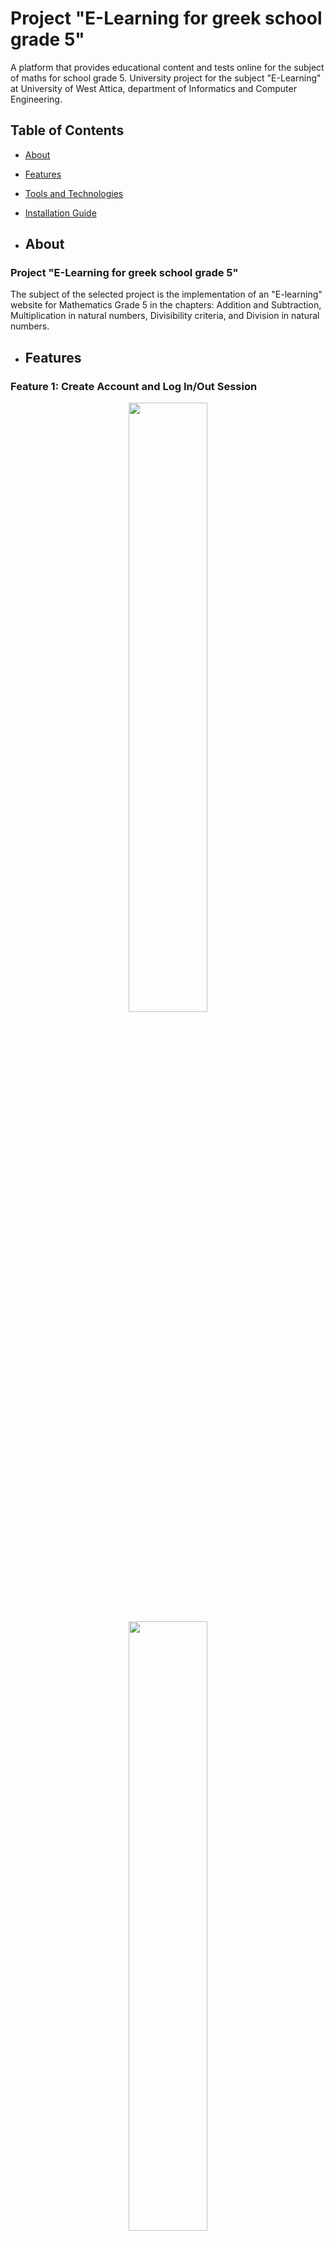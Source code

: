 # Project "E-Learning for greek school grade 5"
A platform that provides educational content and tests online for the subject of maths for school grade 5. University project for the subject "E-Learning" at University of West Attica, department of Informatics and Computer Engineering.

## Table of Contents
- [About](#about)
- [Features](#features)
- [Tools and Technologies](#tools-and-technologies)
- [Installation Guide](#installation-guide)

- ## About

### Project "E-Learning for greek school grade 5"

The subject of the selected project is the implementation of an "E-learning" website for Mathematics Grade 5 in the chapters: Addition and Subtraction, Multiplication in natural numbers, Divisibility criteria, and Division in natural numbers.

- ## Features

### Feature 1: Create Account and Log In/Out Session

<div align="center">
  <img src="https://github.com/PaolaVlsc/E-Learning_WebsitePlatform/assets/87998374/ed840eb4-2bee-4a27-bbf2-4d36af19d999" width="50%">
  <img src="https://github.com/PaolaVlsc/E-Learning_WebsitePlatform/assets/87998374/22353fcf-bff2-4cd5-84ce-993a1b94f0bb" width="50%">
</div>

### Feature 2: Maths Chapters to Study

<div align="center">
  <img src="https://github.com/PaolaVlsc/E-Learning_WebsitePlatform/assets/87998374/184eb1d8-187a-46ab-bdf2-444c9bded19d" width="50%">
  <img src="https://github.com/PaolaVlsc/E-Learning_WebsitePlatform/assets/87998374/5932aa5b-21fe-4790-b47a-53552642451d" width="50%">
  <img src="https://github.com/PaolaVlsc/E-Learning_WebsitePlatform/assets/87998374/4f14421d-3f49-4020-8b88-c2cbb9b37a2c" width="50%">
</div>

### Feature 3: Quiz Tests to Challenge Your Knowledge

<div align="center">
  <img src="https://github.com/PaolaVlsc/E-Learning_WebsitePlatform/assets/87998374/25de3f2b-d89c-4e2d-be0c-4842cee77bfc" width="50%">
  <img src="https://github.com/PaolaVlsc/E-Learning_WebsitePlatform/assets/87998374/e2f0d1ee-3e89-4cc4-9362-a26e9d4fe1bd" width="50%">
</div>

### Feature 4: Statistics

<div align="center">
  <img src="https://github.com/PaolaVlsc/E-Learning_WebsitePlatform/assets/87998374/3dd16dcd-f4ee-4f9d-b3bd-24ea93f9a5be" width="50%">
  <img src="https://github.com/PaolaVlsc/E-Learning_WebsitePlatform/assets/87998374/3125c60a-2314-45e5-962c-c2727e7d2e1c" width="50%">
  <img src="https://github.com/PaolaVlsc/E-Learning_WebsitePlatform/assets/87998374/131f913f-81fc-4a90-a4e8-a52c6c53f057" width="50%">
</div>

### Feature 5: Games

<div align="center">
  <img src="https://github.com/PaolaVlsc/E-Learning_WebsitePlatform/assets/87998374/c19e6a3f-d3db-47be-9b1e-bd7774813a7f" width="50%">
</div>

- ## Tools and Technologies

### Development Tools

- **App**: Web Application
- **IDE**: IntelliJ JetBrains 2021.3.2
- **Application Server**: Glassfish 6.2.5
- **JDK**: 17 Open Oracle
- **Version**: Jakarta EE 9
- **GitHub Repository**: [ProjectEL](https://github.com/SofiaBili/Project-E-Learning-Platform)
- **Database**: MariaDB 2.7.0

- ## Technologies Used

#### Front End

- HTML5
- CSS
- JavaScript

#### Back End

- MySQL
- phpMyAdmin
- Java Servlet

## Installation Guide

### Prerequisites

Before you get started with this project, please make sure you have the following prerequisites in place:

- **Web Development Tools**:
  - [Glassfish](https://javaee.github.io/glassfish/) (Version 6.2.5) as your application server.
  - [MariaDB](https://mariadb.org/) (Version 2.7.0) for the database. "ProjectEL.sql" is provided in the project. Make sure to import it on your database.

Make sure to install and configure these tools and technologies properly before proceeding with the project.

### Installation

- Clone this repository to your local development environment using `git clone`.

#### Step 1: Open your project in IntelliJ app
<div align="center">
  <img src="https://github.com/PaolaVlsc/E-Learning_Website-coauthor/assets/87998374/8c3ba5fb-76c9-4aa1-a44e-68e26af8e981" width="50%">
</div>

#### Step 2: Configure Server in IntelliJ
- Add Configuration

<div align="center">
  <img src="https://github.com/PaolaVlsc/E-Learning_Website-coauthor/assets/87998374/e94f6226-a01f-4407-afd2-263e10c8f9bf" width="50%">
</div>

- Add new -> GlassFish Server -> Local

<div align="center">
  <img src="https://github.com/PaolaVlsc/E-Learning_Website-coauthor/assets/87998374/e8ead970-b40d-401f-a09c-e1dbf99ca062" width="50%">
</div>

- Configure and choose the folder glassfish

<div align="center">
  <img src="https://github.com/PaolaVlsc/E-Learning_Website-coauthor/assets/87998374/93781eca-72e6-4a8b-abce-708204cdc13a" width="50%">
</div>

- Set Server Domain: domain1

- To fix the problem, click on "Fix" and then "ProjectEL: war exploded"

<div align="center">
  <img src="https://github.com/PaolaVlsc/E-Learning_Website-coauthor/assets/87998374/13439423-d164-431e-9bba-a6914e014a26" width="50%">
</div>

#### Step 3: Configure database in IntelliJ
- file>project structure>libraries

<div align="center">
  <img src="https://github.com/PaolaVlsc/E-Learning_Website-coauthor/assets/87998374/1cc211be-4eec-459c-aef6-010936e469a0" width="50%">
</div>

- choose org.mariadb.jdbc:mariadb-java-client:2.7.0 and download

<div align="center">
  <img src="https://github.com/PaolaVlsc/E-Learning_Website-coauthor/assets/87998374/085c8e63-7510-498c-b503-02c44265871f" width="50%">
</div>

- go to "artifacts" and select the project name: "war exploded" and check if, on the right, under the "available elements," there is MariaDB. If it doesn't exist, the process ends. If it does exist, then right-click on it and choose "put into /WEB-IN."

<div align="center">
  <img src="https://github.com/PaolaVlsc/E-Learning_Website-coauthor/assets/87998374/c0caec0b-dcbf-4618-b7f4-ba33085df83c" width="50%">
  <img src="https://github.com/PaolaVlsc/E-Learning_Website-coauthor/assets/87998374/1397a746-f23b-487b-9c6a-ee69d47c45a8" width="50%">
</div>

#### Step 4: Run the project
<div align="center">
  <img src="https://github.com/PaolaVlsc/E-Learning_Website-coauthor/assets/87998374/79032f4f-aee9-47c1-b2e3-729127514b6d" width="50%">
  <img src="https://github.com/PaolaVlsc/E-Learning_Website-coauthor/assets/87998374/51075a7e-3761-4501-b844-af43230bcf2d" width="75%">
</div>

## Contribution

This project was created by:
- [Me - Limnos Jason](https://github.com/LimnosJason)
- [Sofia Bili](https://github.com/SofiaBili)
- [Velasco Paola](https://github.com/PaolaVlsc)
- [Chaniotakis Nikolas](https://github.com/ChaniotakisNikolaos)

## Further Analysis(Greek User Manual and Technical Manual)
* User Manual: [User Manual](https://github.com/SofiaBili/Project-E-Learning-Platform/blob/main/User_Manual.pdf)
* Technical Manual: [User Manual](https://github.com/SofiaBili/Project-E-Learning-Platform/blob/main/Technical%20Manual.pdf)
